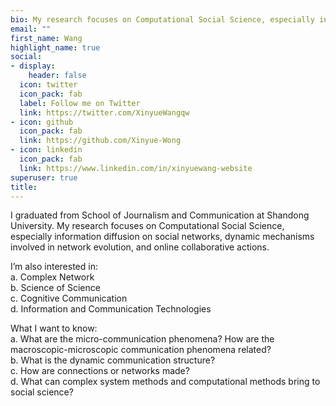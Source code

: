 ```yaml
---
bio: My research focuses on Computational Social Science, especially information diffusion on social networks, dynamic mechanisms involved in network evolution, and online collaborative actions.
email: ""
first_name: Wang
highlight_name: true
social:
- display:
    header: false
  icon: twitter
  icon_pack: fab
  label: Follow me on Twitter
  link: https://twitter.com/XinyueWangqw
- icon: github
  icon_pack: fab
  link: https://github.com/Xinyue-Wong
- icon: linkedin
  icon_pack: fab
  link: https://www.linkedin.com/in/xinyuewang-website
superuser: true
title: 
---
```

  I graduated from School of Journalism and Communication at Shandong University. My research focuses on Computational Social Science, especially information diffusion on social networks, dynamic mechanisms involved in network evolution, and online collaborative actions.

I’m also interested in:  
  a. Complex Network  
  b. Science of Science  
  c. Cognitive Communication  
  d. Information and Communication Technologies  

What I want to know:  
  a. What are the micro-communication phenomena? How are the macroscopic-microscopic communication phenomena related?  
  b. What is the dynamic communication structure?  
  c. How are connections or networks made?  
  d. What can complex system methods and computational methods bring to social science?  
